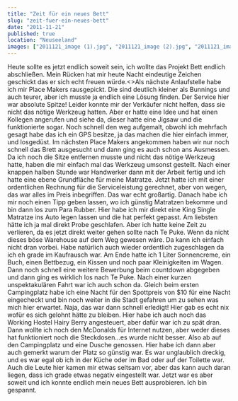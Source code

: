 ```yaml
---
title: "Zeit für ein neues Bett"
slug: "zeit-fuer-ein-neues-bett"
date: "2011-11-21"
published: true
location: "Neuseeland"
images: ["2011121_image (1).jpg", "2011121_image (2).jpg", "2011121_image (3).jpg"]
---
```

Heute sollte es jetzt endlich soweit sein, ich wollte das Projekt Bett endlich abschließen. Mein Rücken hat mir heute Nacht eindeutige Zeichen geschickt das er sich echt freuen würde.</div><>Als nächste Anlaufstelle habe ich mir Place Makers rausgepickt. Die sind deutlich kleiner als Bunnings und auch teurer, aber ich musste ja endlich eine Lösung finden. Der Service hier war absolute Spitze! Leider konnte mir der Verkäufer nicht helfen, dass sie nicht das nötige Werkzeug hatten. Aber er hatte eine Idee und hat einen Kollegen angerufen und siehe da, dieser hatte eine Jigsaw und die funktionierte sogar. Noch schnell den weg aufgemalt, obwohl ich mehrfach gesagt habe das ich ein GPS besitze, ja das machen die hier einfach immer, und losgedüst. Im nächsten Place Makers angekommen haben wir nur noch schnell das Brett ausgesucht und dann ging es auch schon ans Ausmessen. Da ich noch die Sitze entfernen musste und nicht das nötige Werkzeug hatte, haben die mir einfach mal das Werkzeug umsonst gestellt.
Nach einer knappen halben Stunde war Handwerker dann mit der Arbeit fertig und ich hatte eine ebene Grundfläche für meine Matratze. Jetzt hatte ich mit einer ordentlichen Rechnung für die Serviceleistung gerechnet, aber von wegen, das war alles im Preis inbegriffen. Das war echt großartig. Danach habe ich mir noch einen Tipp geben lassen, wo ich günstig Matratzen bekomme und bin dann los zum Para Rubber. Hier habe ich mir direkt eine King Single Matratze ins Auto legen lassen und die hat perfekt gepasst. Am liebsten hätte ich ja mal direkt Probe geschlafen. Aber ich hatte keine Zeit zu verlieren, da es jetzt direkt weiter gehen sollte nach Te Puke. Wenn da nicht dieses böse Warehouse auf dem Weg gewesen wäre. Da kann ich einfach nicht dran vorbei. Habe natürlich auch wieder ordentlich zugeschlagen da ich eh grade im Kaufrausch war. Am Ende hatte ich 1 Liter Sonnencreme, ein Buch, einen Bettbezug, ein Kissen und noch paar Kleinigkeiten im Wagen. Dann noch schnell eine weitere Bewerbung beim countdown abgegeben und dann ging es wirklich los nach Te Puke.
Nach einer kurzen unspektakulären Fahrt war ich auch schon da. Gleich beim ersten Campingplatz habe ich eine Nacht für den Spottpreis von $10 für eine Nacht eingecheckt und bin noch weiter in die Stadt gefahren um zu sehen was mich hier erwartet. Naja, das war dann schnell erledigt! Hier gab es echt nix wofür es sich gelohnt hätte zu bleiben. Hier habe ich auch noch das Working Hostel Hairy Berry angesteuert, aber dafür war ich zu spät dran. Dann wollte ich noch den McDonalds für Internet nutzen, aber weder dieses hat funktioniert noch die Steckdosen...es wurde nicht besser. Also ab auf den Campingplatz und eine Dusche genossen. Hier habe ich dann aber auch gemerkt warum der Platz so günstig war. Es war unglaublich dreckig, und es war egal ob ich in der Küche oder im Bad oder auf der Toilette war. Auch die Leute hier kamen mir etwas seltsam vor, aber das kann auch daran liegen, dass ich grade etwas negativ eingestellt war. Jetzt war es aber soweit und ich konnte endlich mein neues Bett ausprobieren. Ich bin gespannt.